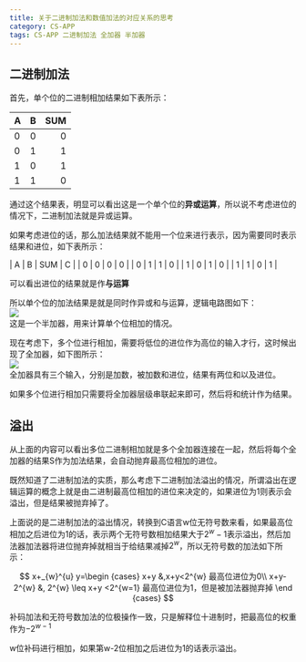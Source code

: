 ```yaml
---
title: 关于二进制加法和数值加法的对应关系的思考
category: CS-APP
tags: CS-APP 二进制加法 全加器 半加器
---
```


## 二进制加法

首先，单个位的二进制相加结果如下表所示：

| A | B | SUM |
|:--|:-:|----:|
| 0 | 0 | 0 |
| 0 | 1 | 1 |
| 1 | 0 | 1 |
| 1 | 1 | 0 |

通过这个结果表，明显可以看出这是一个单个位的**异或运算**，所以说不考虑进位的情况下，二进制加法就是异或运算。
<!--more-->

如果考虑进位的话，那么加法结果就不能用一个位来进行表示，因为需要同时表示结果和进位，如下表所示：

| A | B | SUM | C |
| 0 | 0 | 0 | 0 |
| 0 | 1 | 1 | 0 |
| 1 | 0 | 1 | 0 |
| 1 | 1 | 0 | 1 |

可以看出进位的结果就是作**与运算**

所以单个位的加法结果是就是同时作异或和与运算，逻辑电路图如下：<br/>![]({{site_url}}/assets/blog/csapp/ch2/binary-add-1.png)<br/>这是一个半加器，用来计算单个位相加的情况。


现在考虑下，多个位进行相加，需要将低位的进位作为高位的输入才行，这时候出现了全加器，如下图所示：<br/>![]({{site_url}}/assets/blog/csapp/ch2/binary-add-2.png)<br/>全加器具有三个输入，分别是加数，被加数和进位，结果有两位和以及进位。

如果多个位进行相加只需要将全加器层级串联起来即可，然后将和统计作为结果。

## 溢出

从上面的内容可以看出多位二进制相加就是多个全加器连接在一起，然后将每个全加器的结果S作为加法结果，会自动抛弃最高位相加的进位。

既然知道了二进制加法的实质，那么考虑下二进制加法溢出的情况，所谓溢出在逻辑运算的概念上就是由二进制最高位相加的进位来决定的，如果进位为1则表示会溢出，但是结果被抛弃掉了。

上面说的是二进制加法的溢出情况，转换到C语言w位无符号数来看，如果最高位相加之后进位为1的话，表示两个无符号数相加结果大于$2^{w}-1$表示溢出，然后加法器加法器将进位抛弃掉就相当于给结果减掉$2^{w}$，所以无符号数的加法如下所示：

$$
    x+_{w}^{u} y=\begin {cases}
                    x+y &,x+y<2^{w} 最高位进位为0\\
                    x+y-2^{w} &, 2^{w} \leq x+y <2^{w=1} 最高位进位为1，但是被加法器抛弃掉
                \end {cases}
$$

补码加法和无符号数加法的位极操作一致，只是解释位十进制时，把最高位的权重作为$-2^{w-1}$

w位补码进行相加，如果第w-2位相加之后进位为1的话表示溢出。
